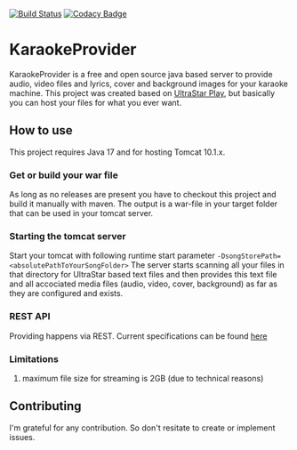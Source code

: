 [![Build Status](https://github.com/supernevi/KaraokeProvider/actions/workflows/maven.yml/badge.svg)](https://github.com/supernevi/KaraokeProvider/actions/workflows/maven.yml)
[![Codacy Badge](https://app.codacy.com/project/badge/Grade/e36f2e980203443d91dcb43709ae3a93)](https://www.codacy.com/gh/supernevi/KaraokeProvider/dashboard?utm_source=github.com&amp;utm_medium=referral&amp;utm_content=supernevi/KaraokeProvider&amp;utm_campaign=Badge_Grade)
<!---
[![coverage](https://github.com/supernevi/KaraokeProvider/blob/main/.github/badges/jacoco.svg)](https://github.com/supernevi/KaraokeProvider/actions/workflows/maven.yml)
-->

# KaraokeProvider
KaraokeProvider is a free and open source java based server to provide audio, video files and lyrics, cover and background images for your karaoke machine. This project was created based on [UltraStar Play](https://usplay.net/), but basically you can host your files for what you ever want.

## How to use
This project requires Java 17 and for hosting Tomcat 10.1.x.

### Get or build your war file
As long as no releases are present you have to checkout this project and build it manually with maven.
The output is a war-file in your target folder that can be used in your tomcat server.

### Starting the tomcat server
Start your tomcat with following runtime start parameter `-DsongStorePath=<absolutePathToYourSongFolder>`
The server starts scanning all your files in that directory for UltraStar based text files and then provides this text file and all accociated media files (audio, video, cover, background) as far as they are configured and exists.

### REST API
Providing happens via REST. Current specifications can be found [here](docu/api/KaraokeProvider-api.yaml)

### Limitations
1. maximum file size for streaming is 2GB (due to technical reasons)

## Contributing
I'm grateful for any contribution. So don't resitate to create or implement issues.
